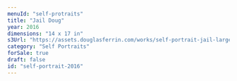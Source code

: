 ```yaml
---
menuId: "self-protraits"
title: "Jail Doug"
year: 2016
dimensions: "14 x 17 in"
s3Url: "https://assets.douglasferrin.com/works/self-portrait-jail-large.jpg"
category: "Self Portraits"
forSale: true
draft: false
id: "self-portrait-2016"
---
```

